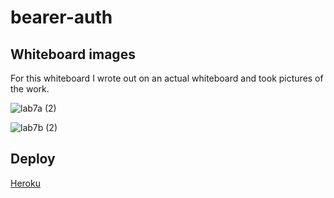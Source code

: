 # bearer-auth

## Whiteboard images

For this whiteboard I wrote out on an actual whiteboard and took pictures of the work. 

![lab7a (2)](https://user-images.githubusercontent.com/81482156/130718326-841b27e6-2716-4673-b803-da73a92d656d.jpeg)

![lab7b (2)](https://user-images.githubusercontent.com/81482156/130718333-920ac0a6-5c47-4c6d-9277-d63390480ea4.jpeg)


## Deploy

[Heroku](https://bearer-auth-practice.herokuapp.com/)
